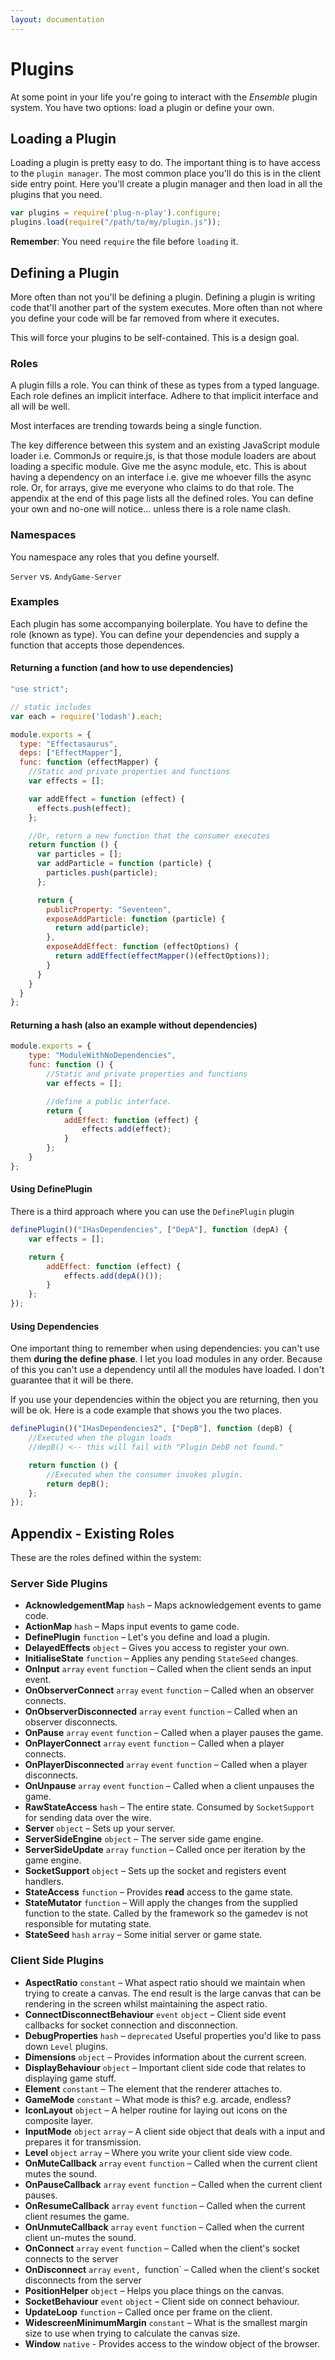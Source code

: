 ```yaml
---
layout: documentation
---
```


# Plugins
At some point in your life you're going to interact with the *Ensemble* plugin system. You have two options: load a plugin or define your own.

## Loading a Plugin
Loading a plugin is pretty easy to do. The important thing is to have access to the `plugin manager`. The most common place you'll do this is in the client side entry point. Here you'll create a plugin manager and then load in all the plugins that you need.

~~~javascript
var plugins = require('plug-n-play').configure;
plugins.load(require("/path/to/my/plugin.js"));
~~~

**Remember**: You need `require` the file before `loading` it.


## Defining a Plugin
More often than not you'll be defining a plugin. Defining a plugin is writing code that'll another part of the system executes. More often than not where you define your code will be far removed from where it executes.

This will force your plugins to be self-contained. This is a design goal.

### Roles
A plugin fills a role. You can think of these as types from a typed language. Each role defines an implicit interface. Adhere to that implicit interface and all will be well.

Most interfaces are trending towards being a single function.

The key difference between this system and an existing JavaScript module loader i.e. CommonJs or require.js, is that those module loaders are about loading a specific module. Give me the async module, etc. This is about having a dependency on an interface i.e. give me whoever fills the async role. Or, for arrays, give me everyone who claims to do that role.
The appendix at the end of this page lists all the defined roles. You can define your own and no-one will notice... unless there is a role name clash.

### Namespaces

You namespace any roles that you define yourself.

`Server` vs. `AndyGame-Server`

### Examples

Each plugin has some accompanying boilerplate. You have to define the role (known as type). You can define your dependencies and supply a function that accepts those dependences.


#### Returning a function (and how to use dependencies)

~~~ javascript
"use strict";

// static includes
var each = require('lodash').each;

module.exports = {
  type: "Effectasaurus",
  deps: ["EffectMapper"],
  func: function (effectMapper) {
    //Static and private properties and functions
    var effects = [];

    var addEffect = function (effect) {
      effects.push(effect);
    };

    //Or, return a new function that the consumer executes
    return function () {
      var particles = [];
      var addParticle = function (particle) {
        particles.push(particle);
      };

      return {
        publicProperty: "Seventeen",
        exposeAddParticle: function (particle) {
          return add(particle);
        },
        exposeAddEffect: function (effectOptions) {
          return addEffect(effectMapper()(effectOptions));
        }
      }
    }
  }
};
~~~

#### Returning a hash (also an example without dependencies)

~~~ javascript
module.exports = {
    type: "ModuleWithNoDependencies",
    func: function () {
        //Static and private properties and functions
        var effects = [];

        //define a public interface.
        return {
            addEffect: function (effect) {
                effects.add(effect);
            }
        };
    }
};
~~~

#### Using DefinePlugin

There is a third approach where you can use the `DefinePlugin` plugin

~~~ javascript
definePlugin()("IHasDependencies", ["DepA"], function (depA) {
    var effects = [];

    return {
        addEffect: function (effect) {
            effects.add(depA()());
        }
    };
});
~~~

#### Using Dependencies
One important thing to remember when using dependencies: you can't use them **during the define phase**. I let you load modules in any order. Because of this you can't use a dependency until all the modules have loaded. I don't guarantee that it will be there.

If you use your dependencies within the object you are returning, then you will be ok. Here is a code example that shows you the two places.

~~~ javascript
definePlugin()("IHasDependencies2", ["DepB"], function (depB) {
    //Executed when the plugin loads
    //depB() <-- this will fail with "Plugin DebB not found."

    return function () {
        //Executed when the consumer invokes plugin.
        return depB();
    };
});
~~~

## Appendix - Existing Roles
These are the roles defined within the system:

### Server Side Plugins
- **AcknowledgementMap** `hash` – Maps acknowledgement events to game code.
- **ActionMap** `hash` – Maps input events to game code.
- **DefinePlugin** `function` – Let's you define and load a plugin.
- **DelayedEffects** `object` – Gives you access to register your own.
- **InitialiseState** `function` – Applies any pending `StateSeed` changes.
- **OnInput** `array` `event` `function` – Called when the client sends an input event.
- **OnObserverConnect** `array` `event` `function` – Called when an observer connects.
- **OnObserverDisconnected** `array` `event` `function` – Called when an observer disconnects.
- **OnPause** `array` `event` `function` – Called when a player pauses the game.
- **OnPlayerConnect** `array` `event` `function` – Called when a player connects.
- **OnPlayerDisconnected** `array` `event` `function` – Called when a player disconnects.
- **OnUnpause** `array` `event` `function` – Called when a client unpauses the game.
- **RawStateAccess** `hash` – The entire state. Consumed by `SocketSupport` for sending data over the wire.
- **Server** `object` – Sets up your server.
- **ServerSideEngine** `object` – The server side game engine.
- **ServerSideUpdate** `array` `function` – Called once per iteration by the game engine.
- **SocketSupport** `object` – Sets up the socket and registers event handlers.
- **StateAccess** `function` – Provides **read** access to the game state.
- **StateMutator** `function` – Will apply the changes from the supplied function to the state. Called by the framework so the gamedev is not responsible for mutating state.
- **StateSeed** `hash` `array` – Some initial server or game state.


### Client Side Plugins

- **AspectRatio** `constant` – What aspect ratio should we maintain when trying to create a canvas. The end result is the large canvas that can be rendering in the screen whilst maintaining the aspect ratio.
- **ConnectDisconnectBehaviour** `event` `object` – Client side event callbacks for socket connection and disconnection.
- **DebugProperties** `hash` – `deprecated` Useful properties you'd like to pass down `Level` plugins.
- **Dimensions** `object` – Provides information about the current screen.
- **DisplayBehaviour** `object` – Important client side code that relates to displaying game stuff.
- **Element** `constant` – The element that the renderer attaches to.
- **GameMode** `constant` – What mode is this? e.g. arcade, endless?
- **IconLayout** `object` – A helper routine for laying out icons on the composite layer.
- **InputMode** `object` `array` – A client side object that deals with a input and prepares it for transmission.
- **Level** `object` `array` – Where you write your client side view code.
- **OnMuteCallback** `array` `event` `function` – Called when the current client mutes the sound.
- **OnPauseCallback** `array` `event` `function` – Called when the current client pauses.
- **OnResumeCallback** `array` `event` `function` – Called when the current client resumes the game.
- **OnUnmuteCallback** `array` `event` `function` – Called when the current client un-mutes the sound.
- **OnConnect** `array` `event` `function` – Called when the client's socket connects to the server
- **OnDisconnect** `array` `event, `function` – Called when the client's socket disconnects from the server
- **PositionHelper** `object` – Helps you place things on the canvas.
- **SocketBehaviour** `event` `object` – Client side on connect behaviour.
- **UpdateLoop** `function` – Called once per frame on the client.
- **WidescreenMinimumMargin** `constant` – What is the smallest margin size to use when trying to calculate the canvas size.
- **Window** `native` - Provides access to the window object of the browser.
